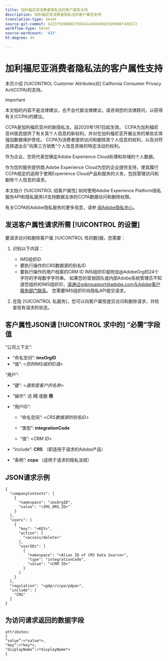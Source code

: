 ```yaml
---
title: 加利福尼亚消费者隐私法的客户属性支持
description: 加利福尼亚消费者隐私法的客户属性支持
translation-type: tm+mt
source-git-commit: 4223f9260865756842ad43b99d2509908f4d6572
workflow-type: tm+mt
source-wordcount: '433'
ht-degree: 4%

---
```



# 加利福尼亚消费者隐私法的客户属性支持

本页介绍 [!UICONTROL Customer Attributes对] California Consumer Privacy Act(CCPA)的支持。

>[!IMPORTANT]
>
>本文档的内容不是法律建议，也不会代替法律建议。请咨询您的法律顾问，以获得有关(CCPA)的建议。

CCPA是加利福尼亚州的新隐私法，自2020年1月1日起生效。 CCPA为加利福尼亚州居民提供了有关其个人信息的新权利，并对在加利福尼亚开展业务的某些实体强加数据保护责任。 CCPA为消费者提供访问和删除其个人信息的权利，以及对符选择退出合“向第三方销售”个人信息资格的特定活动的权利。

作为企业，您将代表您确定Adobe Experience Cloud处理和存储的个人数据。

作为您的服务提供商,Adobe Experience Cloud为您的企业提供支持，使其履行CCPA规定的适用于使用Experience Cloud产品和服务的义务，包括管理访问和删除个人信息的请求。

本文档介 [!UICONTROL 绍客户属性] 如何使用Adobe Experience Platform隐私服务API和隐私服务UI支持数据主体的CCPA数据访问和删除权限。

有关CCPA的Adobe隐私服务的更多信息，请参 [阅Adobe隐私中心](https://www.adobe.com/privacy/ccpa.html)。

## 发送客户属性请求所需 [!UICONTROL 的设置]

要请求访问和删除客户属 [!UICONTROL 性的数]据，您需要：

1. 识别以下内容：

   * IMS组织ID
   * 要执行操作的CRS数据源的别名ID
   * 要执行操作的用户档案的CRM ID
   IMS组织ID是附加@AdobeOrg的24个字符的字母数字字符串。 如果您的营销团队或内部Adobe系统管理员不知道您组织的IMS组织ID，请通过gdprsupport@adobe.com与Adobe客户服务部门联系。 您需要IMS组织ID向隐私API提交请求。

1. 在隐 [!UICONTROL 私服务]，您可以向客户属性提交访问和删除请求，并检查现有请求的状态。

## 客户属性JSON请 [!UICONTROL 求中的] “必需”字段值

“公司上下文”:

* “命名空间”: **imsOrgID**
* “值”: &lt;*您的IMS组织ID值*>

“用户”:

* “键”: &lt;*通常是客户的名称*>

* “操作”: 访 **问** 或删 **除**

* “用户ID”:

   * “命名空间”: &lt;*CRS数据源的别名ID*>

   * “类型”: **integrationCode**

   * “值”: &lt;*CRM ID*>

* “include”: **CRS** （即适用于请求的Adobe产品）

* “条例”: **ccpa** （适用于请求的隐私法规）

## JSON请求示例

```
{
  "companyContexts": [
    {
      "namespace": "imsOrgID",
      "value": "<IMS_ORG_ID>"
    }
  ],
  "users": [
    {
      "key": "<KEY>",
      "action": [
        "<access/delete>"
      ],
      "userIDs": [
        {
          "namespace": "<Alias ID of CRS Data Source>",
          "type": "integrationCode",
          "value": "<CRM ID>"
        }
      ]
    }
  ],
  "regulation": "<gdpr/ccpa/pdpa>",
  "include": [
    "CRS"
  ]
}
```

## 为访问请求返回的数据字段

```
attributes:
{
"value”:<*value*>,
"key”:<*key*>,
"displayName”:<*displayName*>
}
```
